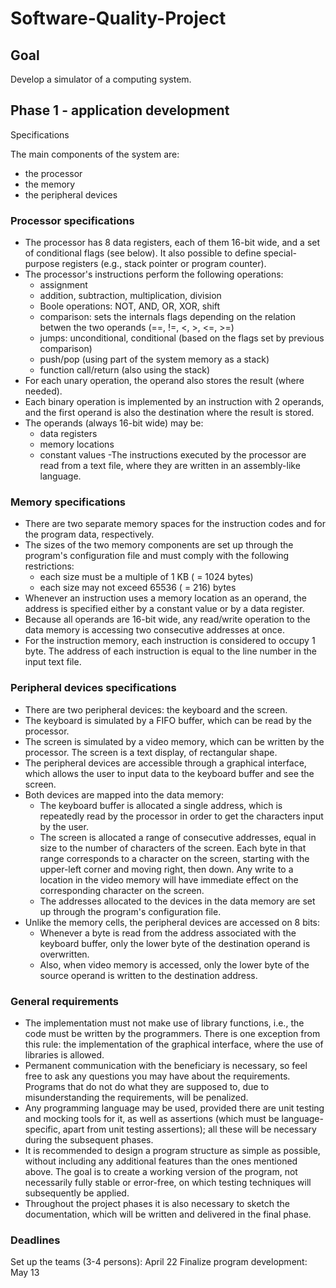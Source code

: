 # Software-Quality-Project

## Goal

Develop a simulator of a computing system.

## Phase 1 - application development

Specifications

The main components of the system are:

- the processor
- the memory
- the peripheral devices

### Processor specifications

- The processor has 8 data registers, each of them 16-bit wide, and a set of conditional flags (see below). It also possible to define special-purpose registers (e.g., stack pointer or program counter).
- The processor's instructions perform the following operations:
  - assignment
  - addition, subtraction, multiplication, division
  - Boole operations: NOT, AND, OR, XOR, shift
  - comparison: sets the internals flags depending on the relation betwen the two operands (==, !=, <, >, <=, >=)
  - jumps: unconditional, conditional (based on the flags set by previous comparison)
  - push/pop (using part of the system memory as a stack)
  - function call/return (also using the stack)
- For each unary operation, the operand also stores the result (where needed).
- Each binary operation is implemented by an instruction with 2 operands, and the first operand is also the destination where the result is stored.
- The operands (always 16-bit wide) may be:
  - data registers
  - memory locations
  - constant values
-The instructions executed by the processor are read from a text file, where they are written in an assembly-like language.

### Memory specifications

- There are two separate memory spaces for the instruction codes and for the program data, respectively.
- The sizes of the two memory components are set up through the program's configuration file and must comply with the following restrictions:
  - each size must be a multiple of 1 KB ( = 1024 bytes)
  - each size may not exceed 65536 ( = 216) bytes
- Whenever an instruction uses a memory location as an operand, the address is specified either by a constant value or by a data register.
- Because all operands are 16-bit wide, any read/write operation to the data memory is accessing two consecutive addresses at once.
- For the instruction memory, each instruction is considered to occupy 1 byte. The address of each instruction is equal to the line number in the input text file.

### Peripheral devices specifications

- There are two peripheral devices: the keyboard and the screen.
- The keyboard is simulated by a FIFO buffer, which can be read by the processor.
- The screen is simulated by a video memory, which can be written by the processor. The screen is a text display, of rectangular shape.
- The peripheral devices are accessible through a graphical interface, which allows the user to input data to the keyboard buffer and see the screen.
- Both devices are mapped into the data memory:
  - The keyboard buffer is allocated a single address, which is repeatedly read by the processor in order to get the characters input by the user.
  - The screen is allocated a range of consecutive addresses, equal in size to the number of characters of the screen. Each byte in that range corresponds to a character on the   screen, starting with the upper-left corner and moving right, then down. Any write to a location in the video memory will have immediate effect on the corresponding character on the screen.
  - The addresses allocated to the devices in the data memory are set up through the program's configuration file.
- Unlike the memory cells, the peripheral devices are accessed on 8 bits:
  - Whenever a byte is read from the address associated with the keyboard buffer, only the lower byte of the destination operand is overwritten.
  - Also, when video memory is accessed, only the lower byte of the source operand is written to the destination address.
  
### General requirements

- The implementation must not make use of library functions, i.e., the code must be written by the programmers. There is one exception from this rule: the implementation of the graphical interface, where the use of libraries is allowed.
- Permanent communication with the beneficiary is necessary, so feel free to ask any questions you may have about the requirements. Programs that do not do what they are supposed to, due to misunderstanding the requirements, will be penalized.
- Any programming language may be used, provided there are unit testing and mocking tools for it, as well as assertions (which must be language-specific, apart from unit testing assertions); all these will be necessary during the subsequent phases.
- It is recommended to design a program structure as simple as possible, without including any additional features than the ones mentioned above. The goal is to create a working version of the program, not necessarily fully stable or error-free, on which testing techniques will subsequently be applied.
- Throughout the project phases it is also necessary to sketch the documentation, which will be written and delivered in the final phase.


### Deadlines

Set up the teams (3-4 persons): April 22
Finalize program development: May 13
